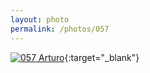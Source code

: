 ```yaml
---
layout: photo
permalink: /photos/057
---
```


[![057 Arturo](https://c2.staticflickr.com/6/5649/20094678724_5b20978904_c.jpg)](https://www.flickr.com/photos/131440297@N08/20094678724/){:target="_blank"}
